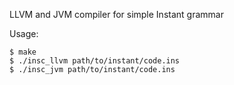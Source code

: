 LLVM and JVM compiler for simple Instant grammar

Usage:

```
$ make
$ ./insc_llvm path/to/instant/code.ins
$ ./insc_jvm path/to/instant/code.ins
```
